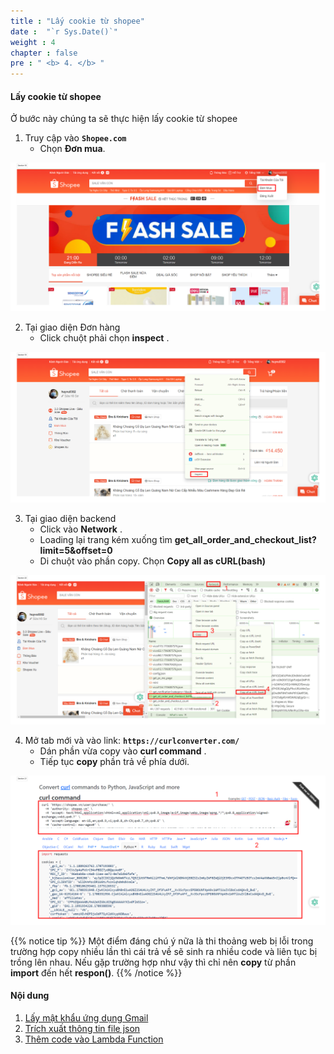 ```yaml
---
title : "Lấy cookie từ shopee"
date :  "`r Sys.Date()`" 
weight : 4 
chapter : false
pre : " <b> 4. </b> "
---
```


#### Lấy cookie từ shopee

Ở bước này chúng ta sẽ thực hiện lấy cookie từ shopee

1. Truy cập vào **```Shopee.com```**
    - Chọn **Đơn mua**.

![Create VPC](/images/4-CreateEc2Server/2.png?featherlight=false&width=90pc)

2. Tại giao diện Đơn hàng
    - Click chuột phải chọn **inspect** .

![Create VPC](/images/4-CreateEc2Server/3.png?featherlight=false&width=90pc)

3. Tại giao diện backend
    - Click vào **Network** .
    - Loading lại trang kém xuống tìm **get_all_order_and_checkout_list?limit=5&offset=0**
    - Di chuột vào phần copy. Chọn **Copy all as cURL(bash)**

![Create VPC](/images/4-CreateEc2Server/4.png?featherlight=false&width=90pc)

4. Mở tab mới và vào link: **```https://curlconverter.com/```**
    - Dán phần vừa copy vào **curl command** .
    - Tiếp tục **copy** phần trả về phía dưới. 

![Create VPC](/images/4-CreateEc2Server/5.png?featherlight=false&width=90pc)

{{% notice tip %}}
Một điểm đáng chú ý nữa là thi thoảng web bị lỗi trong trường hợp copy nhiều lần thì cái trả về sẽ sinh ra nhiều code và liên tục bị trồng lên nhau. Nếu gặp trường hợp như vậy thì chỉ nên **copy** từ phần **import** đến hết **respon()**.
{{% /notice %}}





#### Nội dung 

1. [Lấy mật khẩu ứng dụng Gmail](4.1-createec2/)
2. [Trích xuất thông tin file json](4.2-connectec2/)
3. [Thêm code vào Lambda Function](4.3-natgateway/)
<!-- 4. [Sử dụng Reachability Analyzer](4.4.-createreachabilityanalyzer/)
5. [Tạo EC2 Instance Connect Endpoint](4.5-EICEndpoint/) -->